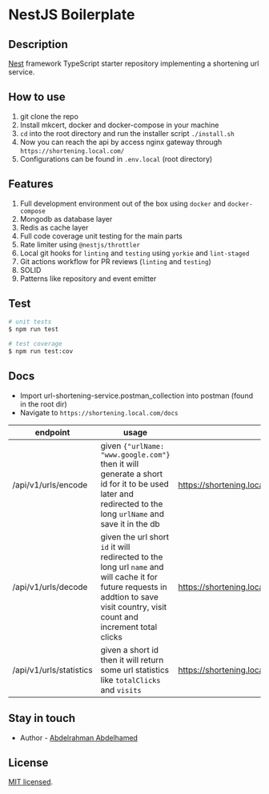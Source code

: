 # NestJS Boilerplate

## Description

[Nest](https://github.com/nestjs/nest) framework TypeScript starter repository implementing a shortening url service.

## How to use

1. git clone the repo
2. Install mkcert, docker and docker-compose in your machine
3. `cd` into the root directory and run the installer script `./install.sh`
4. Now you can reach the api by access nginx gateway through `https://shortening.local.com/`
5. Configurations can be found in `.env.local` (root directory)

## Features

1. Full development environment out of the box using `docker` and `docker-compose`
2. Mongodb as database layer
3. Redis as cache layer
4. Full code coverage unit testing for the main parts
5. Rate limiter using `@nestjs/throttler`
6. Local git hooks for `linting` and `testing` using `yorkie` and `lint-staged`
7. Git actions workflow for PR reviews (`linting` and `testing`)
8. SOLID
9. Patterns like repository and event emitter




## Test

```bash
# unit tests
$ npm run test

# test coverage
$ npm run test:cov
```

## Docs

- Import url-shortening-service.postman_collection into postman (found in the root dir)
- Navigate to `https://shortening.local.com/docs`

| endpoint 	| usage 	| gateway example 	|
|---	|---	|---	|
| /api/v1/urls/encode 	| given `{"urlName: "www.google.com"}` then it will generate a short id for it to be used later and redirected to the long `urlName` and save it in the db 	| https://shortening.local.com/encode 	|
| /api/v1/urls/decode 	| given the url short `id` it will redirected to the long url `name` and will cache it for future requests in addtion to save visit country, visit count and increment total clicks 	| https://shortening.local.com/559WLYubxkoB7PmkvJeHUi 	|
| /api/v1/urls/statistics 	| given a short id then it will return some url statistics like `totalClicks` and `visits` 	| https://shortening.local.com/statistics/559WLYubxkoB7PmkvJeHUi 	|

## Stay in touch

- Author - [Abdelrahman Abdelhamed](https://www.linkedin.com/in/abdelrahman-abdelhamed/)

## License

[MIT licensed](LICENSE).
